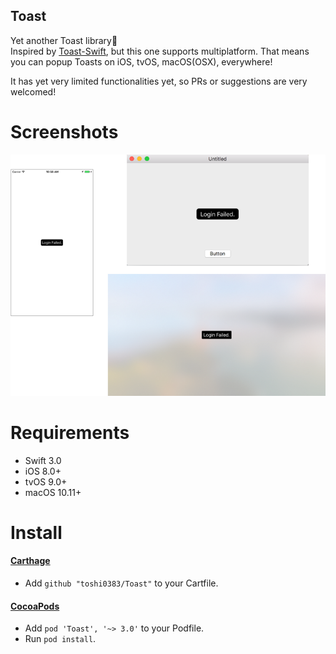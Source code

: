 Toast
---
Yet another Toast library🍞   
Inspired by [Toast-Swift](https://github.com/scalessec/Toast-Swift), but this one supports multiplatform. That means you can popup Toasts on iOS, tvOS, macOS(OSX), everywhere!

It has yet very limited functionalities yet, so PRs or suggestions are very welcomed!

# Screenshots
![](images/screenshot.png)

# Requirements
- Swift 3.0
- iOS 8.0+
- tvOS 9.0+
- macOS 10.11+

# Install
#### [Carthage](https://github.com/Carthage/Carthage)

- Add `github "toshi0383/Toast"` to your Cartfile.

#### [CocoaPods](https://github.com/cocoapods/cocoapods)

- Add `pod 'Toast', '~> 3.0'` to your Podfile.
- Run `pod install`.

